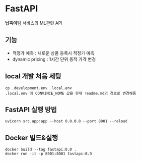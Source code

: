 # FastAPI
**납뜩이**팀 서비스의 ML관련 API

## 기능
* 적정가 예측 : 새로운 상품 등록시 적정가 예측
* dynamic pricing : 1시간 단위 동적 가격 변경

## local 개발 처음 세팅

```
cp .development.env .local.env
.local.env 에 CONVINCE_HOME 값을 현재 readme.md의 경로로 변경해줌
```

## FastAPI 실행 방법

```shell
uvicorn src.app:app --host 0.0.0.0 --port 8001 --reload
```

## Docker 빌드&실행

```shell
docker build --tag fastapi:0.0 .
docker run -it -p 8001:8001 fastapi:0.0
```